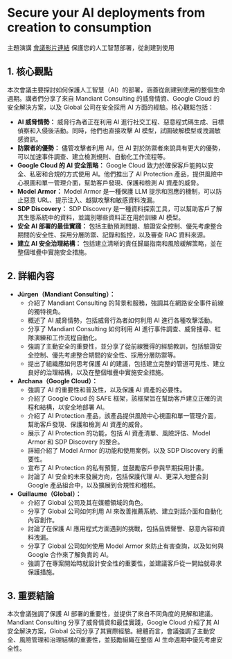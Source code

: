# Secure your AI deployments from creation to consumption
主題演講
[會議影片連結](https://www.youtube.com/watch?v=Z4cmbIQU_3g)
保護您的人工智慧部署，從創建到使用

## 1. 核心觀點

本次會議主要探討如何保護人工智慧（AI）的部署，涵蓋從創建到使用的整個生命週期。講者們分享了來自 Mandiant Consulting 的威脅情資、Google Cloud 的安全解決方案，以及 Global 公司在安全採用 AI 方面的經驗。核心觀點包括：

*   **AI 威脅情勢：** 威脅行為者正在利用 AI 進行社交工程、惡意程式碼生成、目標偵察和入侵後活動。同時，他們也直接攻擊 AI 模型，試圖破解模型或洩漏敏感資訊。
*   **防禦者的優勢：** 儘管攻擊者利用 AI，但 AI 對於防禦者來說具有更大的優勢，可以加速事件調查、建立檢測規則、自動化工作流程等。
*   **Google Cloud 的 AI 安全策略：** Google Cloud 致力於確保客戶能夠以安全、私密和合規的方式使用 AI。他們推出了 AI Protection 產品，提供風險中心視圖和單一管理介面，幫助客戶發現、保護和檢測 AI 資產的威脅。
*   **Model Armor：** Model Armor 是一種保護 LLM 提示和回應的機制，可以防止惡意 URL、提示注入、越獄攻擊和敏感資料洩漏。
*   **SDP Discovery：** SDP Discovery 是一種資料探索工具，可以幫助客戶了解其生態系統中的資料，並識別哪些資料正在用於訓練 AI 模型。
*   **安全 AI 部署的最佳實踐：** 包括主動預測問題、驗證安全控制、優先考慮整合期間的安全性、採用分層防禦、記錄和監控，以及審查 RAC 資料來源。
*   **建立 AI 安全治理結構：** 包括建立清晰的責任歸屬指南和風險緩解策略，並在整個堆疊中實施安全措施。

## 2. 詳細內容

*   **Jürgen（Mandiant Consulting）：**
    *   介紹了 Mandiant Consulting 的背景和服務，強調其在網路安全事件前線的獨特視角。
    *   概述了 AI 威脅情勢，包括威脅行為者如何利用 AI 進行各種攻擊活動。
    *   分享了 Mandiant Consulting 如何利用 AI 進行事件調查、威脅搜尋、紅隊演練和工作流程自動化。
    *   強調了主動安全的重要性，並分享了從前線獲得的經驗教訓，包括驗證安全控制、優先考慮整合期間的安全性、採用分層防禦等。
    *   提出了組織應如何思考保護 AI 的建議，包括建立完整的管道可見性、建立良好的治理結構，以及在整個堆疊中實施安全措施。
*   **Archana（Google Cloud）：**
    *   強調了 AI 的重要性和普及性，以及保護 AI 資產的必要性。
    *   介紹了 Google Cloud 的 SAFE 框架，該框架旨在幫助客戶建立正確的流程和結構，以安全地部署 AI。
    *   介紹了 AI Protection 產品，該產品提供風險中心視圖和單一管理介面，幫助客戶發現、保護和檢測 AI 資產的威脅。
    *   展示了 AI Protection 的功能，包括 AI 資產清單、風險評估、Model Armor 和 SDP Discovery 的整合。
    *   詳細介紹了 Model Armor 的功能和使用案例，以及 SDP Discovery 的重要性。
    *   宣布了 AI Protection 的私有預覽，並鼓勵客戶參與早期採用計畫。
    *   討論了 AI 安全的未來發展方向，包括保護代理 AI、更深入地整合到 Google 產品組合中，以及擴展到合規性和稽核。
*   **Guillaume（Global）：**
    *   介紹了 Global 公司及其在媒體領域的角色。
    *   分享了 Global 公司如何利用 AI 來改善推薦系統、建立對話介面和自動化內容創作。
    *   討論了在保護 AI 應用程式方面遇到的挑戰，包括品牌聲譽、惡意內容和資料洩漏。
    *   分享了 Global 公司如何使用 Model Armor 來防止有害查詢，以及如何與 Google 合作來了解負責的 AI。
    *   強調了在專案開始時就設計安全性的重要性，並建議客戶從一開始就尋求保護措施。

## 3. 重要結論

本次會議強調了保護 AI 部署的重要性，並提供了來自不同角度的見解和建議。Mandiant Consulting 分享了威脅情資和最佳實踐，Google Cloud 介紹了其 AI 安全解決方案，Global 公司分享了其實際經驗。總體而言，會議強調了主動安全、風險管理和治理結構的重要性，並鼓勵組織在整個 AI 生命週期中優先考慮安全性。
